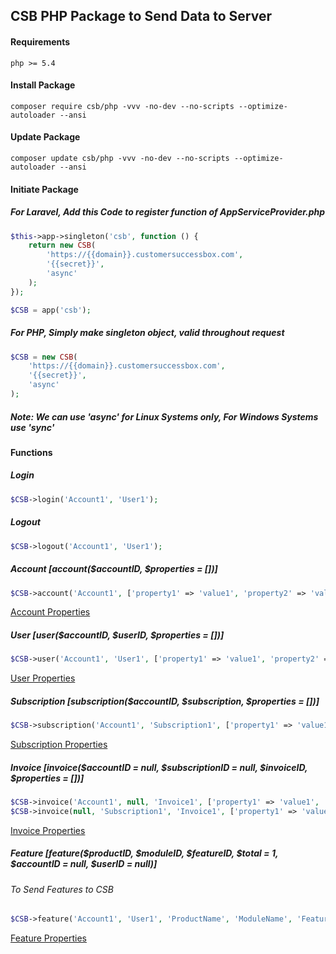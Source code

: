 ## CSB PHP Package to Send Data to Server

#### Requirements

```shell script
php >= 5.4
```

#### Install Package

```composer log
composer require csb/php -vvv -no-dev --no-scripts --optimize-autoloader --ansi
```

#### Update Package

```composer log
composer update csb/php -vvv -no-dev --no-scripts --optimize-autoloader --ansi
```

#### Initiate Package

##### For Laravel, Add this Code to register function of AppServiceProvider.php

```php
$this->app->singleton('csb', function () {
    return new CSB(
        'https://{{domain}}.customersuccessbox.com',
        '{{secret}}',
        'async'
    );
});

$CSB = app('csb');
```

##### For PHP, Simply make singleton object, valid throughout request

```php
$CSB = new CSB(
    'https://{{domain}}.customersuccessbox.com',
    '{{secret}}',
    'async'
);
```

##### Note: We can use 'async' for Linux Systems only, For Windows Systems use 'sync'

#### Functions

##### Login

```php
$CSB->login('Account1', 'User1');
```

##### Logout

```php
$CSB->logout('Account1', 'User1');
```

##### Account [account($accountID, $properties = [])]

```php
$CSB->account('Account1', ['property1' => 'value1', 'property2' => 'value2', 'custom_Field' => 'custom_value']);
```

[Account Properties](https://developers.customersuccessbox.com/http-server-api/accounts)

##### User [user($accountID, $userID, $properties = [])]

```php
$CSB->user('Account1', 'User1', ['property1' => 'value1', 'property2' => 'value2', 'custom_Field' => 'custom_value']);
```

[User Properties](https://developers.customersuccessbox.com/http-server-api/users)

##### Subscription [subscription($accountID, $subscription, $properties = [])]

```php
$CSB->subscription('Account1', 'Subscription1', ['property1' => 'value1', 'property2' => 'value2']);
```

[Subscription Properties](https://developers.customersuccessbox.com/http-server-api/subscriptions)

##### Invoice [invoice($accountID = null, $subscriptionID = null, $invoiceID, $properties = [])]

```php
$CSB->invoice('Account1', null, 'Invoice1', ['property1' => 'value1', 'property2' => 'value2']);
$CSB->invoice(null, 'Subscription1', 'Invoice1', ['property1' => 'value1', 'property2' => 'value2']);
```

[Invoice Properties](https://developers.customersuccessbox.com/http-server-api/invoices)

##### Feature [feature($productID, $moduleID, $featureID, $total = 1, $accountID = null, $userID = null)]

###### To Send Features to CSB

```php
$CSB->feature('Account1', 'User1', 'ProductName', 'ModuleName', 'FeatureName');
```

[Feature Properties](https://developers.customersuccessbox.com/http-server-api/features)
